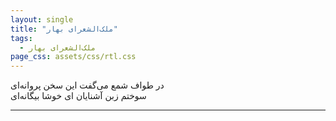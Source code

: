 ```yaml
---
layout: single
title: "ملک‌الشعرای بهار"
tags:
  - ملک‌الشعرای بهار
page_css: assets/css/rtl.css
---
```

در طواف شمع می‌گفت این سخن پروانه‌ای<br>
سوختم زبن آشنایان ای خوشا بیگانه‌ای

---
